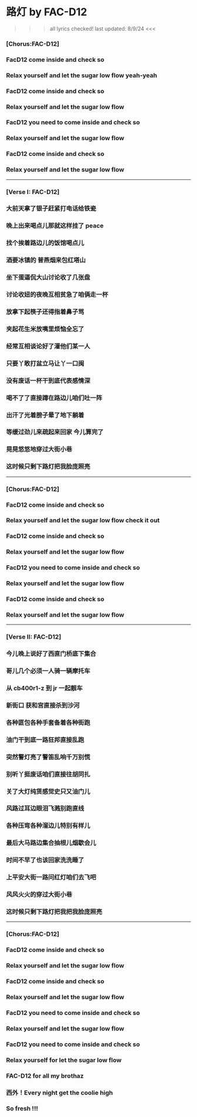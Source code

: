 # 路灯 by FAC-D12

>>> all lyrics checked! last updated: 8/9/24 <<<


### [Chorus:FAC-D12]
### FacD12 come inside and check so
### Relax yourself and let the sugar low flow yeah-yeah
### FacD12 come inside and check so
### Relax yourself and let the sugar low flow

### FacD12 you need to come inside and check so
### Relax yourself and let the sugar low flow
### FacD12 come inside and check so
### Relax yourself and let the sugar low flow

----

### [Verse I: FAC-D12]
### 大前天拿了银子赶紧打电话给铁瓷
### 晚上出来喝点儿那就这样挂了 peace
### 找个挨着路边儿的饭馆喝点儿
### 酒要冰镇的 普燕烟来包红塔山

### 坐下蛋逼侃大山讨论收了几张盘
### 讨论收妞的夜晚互相贫急了咱俩走一杯
### 放拿下起筷子还得指着鼻子骂
### 夹起花生米放嘴里烦恼全忘了
### 经常互相谈论好了灌他们某一人
### 只要丫敢打盆立马让丫一口闽
### 没有废话一杯干到底代表感情深
### 喝不了了直接蹲在路边儿咱们吐一阵
### 出汗了光着膀子晕了地下躺着
### 等缓过劲儿来疏起来回家 今儿算完了
### 晃晃悠悠地穿过大街小巷
### 这时候只剩下路灯把我脸庞照亮

----

### [Chorus:FAC-D12]
### FacD12 come inside and check so
### Relax yourself and let the sugar low flow check it out
### FacD12 come inside and check so
### Relax yourself and let the sugar low flow

### FacD12 you need to come inside and check so
### Relax yourself and let the sugar low flow
### FacD12 come inside and check so
### Relax yourself and let the sugar low flow

----

### [Verse II: FAC-D12]
### 今儿晚上说好了西直门桥底下集合
### 哥儿几个必须一人骑一辆摩托车
### 从 cb400r1-z 到 jr 一起靓车
### 新街口 获和宫直接杀到沙河
### 各种匪包各种手套备着各种街跑
### 油门干到底一路狂邦直接乱跑
### 突然警灯亮了警笛乱响千万别慌
### 别听丫挺废话咱们直接往胡同扎
### 关了大灯纯赁感觉史只又油门儿
### 风路过耳边眼泪飞溅别跑直线
### 各种压弯各种溜边儿特别有样儿
### 最后大马路边集合抽根儿烟歇会儿
### 时间不早了也该回家洗洗睡了
### 上平安大街一路问红灯咱们去飞吧
### 风风火火的穿过大街小巷
### 这时候只剩下路灯把我把我脸庞照亮

----

### [Chorus:FAC-D12]
### FacD12 come inside and check so
### Relax yourself and let the sugar low flow
### FacD12 come inside and check so

### Relax yourself and let the sugar low flow

### FacD12 you need to come inside and check so
### Relax yourself and let the sugar low flow
### FacD12 you need to come inside and check so
### Relax yourself for let the sugar low flow

### FAC-D12 for all my brothaz
### 西外！Every night get the coolie high
### So fresh !!!
